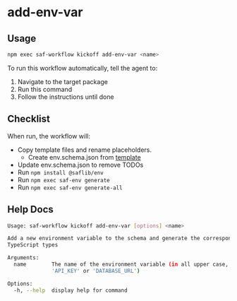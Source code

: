 # add-env-var

## Usage

```bash
npm exec saf-workflow kickoff add-env-var <name>
```

To run this workflow automatically, tell the agent to:

1. Navigate to the target package
2. Run this command
3. Follow the instructions until done

## Checklist

When run, the workflow will:

* Copy template files and rename placeholders.
  * Create env.schema.json from [template](https://github.com/sderickson/saflib/blob/main/env/workflows/add-env-vars/env.schema.json)
* Update env.schema.json to remove TODOs
* Run `npm install @saflib/env`
* Run `npm exec saf-env generate`
* Run `npm exec saf-env generate-all`


## Help Docs

```bash
Usage: saf-workflow kickoff add-env-var [options] <name>

Add a new environment variable to the schema and generate the corresponding
TypeScript types

Arguments:
  name        The name of the environment variable (in all upper case, e.g.,
              'API_KEY' or 'DATABASE_URL')

Options:
  -h, --help  display help for command

```

